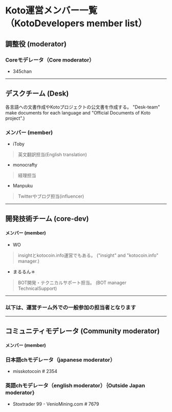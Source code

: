 # Koto運営メンバー一覧（KotoDevelopers member list）

## 調整役 (moderator)
### Coreモデレータ（Core moderator）
- 345chan

---
## デスクチーム (Desk)
各言語への文書作成やKotoプロジェクトの公文書を作成する。 
"Desk-team" make documents for each language and "Official Documents of Koto project".)  
### メンバー (member)
- iToby
> 英文翻訳担当(English translation)

- monocrafty
> 経理担当

- Manpuku
> Twitterやブログ担当(influencer)

---
## 開発技術チーム (core-dev)
#### メンバー (member) 
- WO 
> insightとkotocoin.info運営でもある。 ("insight" and "kotocoin.info" manager.)  

- まるるん＊
> BOT開発・テクニカルサポート担当。 (BOT manager　TechnicalSupport)

---
### 以下は、運営チーム外での一般参加の担当者となります
---
## コミュニティモデレータ (Community moderator)
#### メンバー (member) 

### 日本語chモデレータ（japanese moderator）
- misskotocoin # 2354
### 英語chモデレータ（english moderator）｛Outside Japan moderator｝
- Stoxtrader 99 - VenioMining.com # 7679
